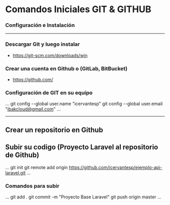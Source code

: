 # Comandos Iniciales GIT & GITHUB
### Configuración e Instalación
---
### Descargar Git y luego instalar
- https://git-scm.com/downloads/win
### Crear una cuenta en Github o (GitLab, BitBucket)
- https://github.com/
### Configuración de GIT en su equipo
...
git config --global user.name "icervantesp"
git config --global user.email "ibakcloud@gmail.com"
...

----
## Crear un repositorio en Github

## Subir su codigo (Proyecto Laravel al repositorio de Github)
...
git init 
git remote add origin https://github.com/icervantesp/ejemplo-api-laravel.git
...
###  Comandos para subir
...
git add .
git commit -m "Proyecto Base Laravel"
git push origin master
...